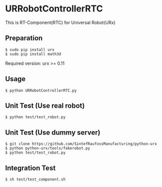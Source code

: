 URRobotControllerRTC
=====================

This is RT-Component(RTC) for Universal Robot(URx)

Preparation
-----------
```
$ sudo pip install urx
$ sudo pip install math3d
```

Required version: urx >= 0.11

Usage
-----------
```
$ python URRobotControllerRTC.py
```

Unit Test (Use real robot)
-----------
```
$ python test/test_robot.py
```

Unit Test (Use dummy server)
-----------
```
$ git clone https://github.com/SintefRaufossManufacturing/python-urx
$ python python-urx/tools/fakerobot.py
$ python test/test_robot.py
```

Integration Test
----------------
```
$ sh test/test_component.sh
```
